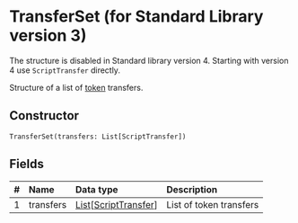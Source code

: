 # TransferSet (for Standard Library version 3)

<note type="warning" title="">The structure is disabled in Standard library version 4. Starting with version 4 use `ScriptTransfer` directly.</note>

Structure of a list of [token](/en/blockchain/token) transfers.

## Constructor

``` ride
TransferSet(transfers: List[ScriptTransfer])
```

## Fields

|   #   | Name | Data type | Description |
| :--- | :--- | :--- | :--- |
| 1 | transfers | [List](/en/ride/data-types/list)[[ScriptTransfer](/en/ride/structures/common-structures/script-transfer)] | List of token transfers |
